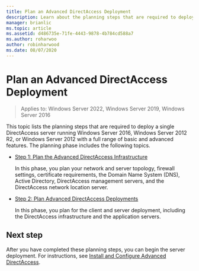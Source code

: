 ```yaml
---
title: Plan an Advanced DirectAccess Deployment
description: Learn about the planning steps that are required to deploy a single DirectAccess server running  Windows Server 2016, Windows Server 2012 R2, or Windows Server 2012 with a full range of basic and advanced features.
manager: brianlic
ms.topic: article
ms.assetid: d486735e-71fe-4443-9878-4b784cd588a7
ms.author: roharwoo
author: robinharwood
ms.date: 08/07/2020
---
```

# Plan an Advanced DirectAccess Deployment

>Applies to: Windows Server 2022, Windows Server 2019, Windows Server 2016

This topic lists the planning steps that are required to deploy a single DirectAccess server running  Windows Server 2016, Windows Server 2012 R2, or Windows Server 2012 with a full range of basic and advanced features. The planning phase includes the following topics.

-   [Step 1: Plan the Advanced DirectAccess Infrastructure](da-adv-plan-s1-infrastructure.md)

    In this phase, you plan your network and server topology, firewall settings, certificate requirements, the Domain Name System (DNS), Active Directory, DirectAccess management servers, and the DirectAccess network location server.

-   [Step 2: Plan Advanced DirectAccess Deployments](da-adv-plan-s2-deployments.md)

    In this phase, you plan for the client and server deployment, including the DirectAccess infrastructure and the application servers.

## Next step
After you have completed these planning steps, you can begin the server deployment. For instructions, see [Install and Configure Advanced DirectAccess](Install-and-Configure-Advanced-DirectAccess.md).



